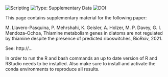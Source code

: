 ![Scripting](https://img.shields.io/badge/Language-R-red.svg) ![Type: Supplementary Data](https://img.shields.io/badge/Type-Supplementary_data-blue.svg) ![DOI](https://img.shields.io/badge/DOI-...-green.svg)

This page contains supplementary material for the following paper:

M. Llavero-Pasquina, P. Mehrshahi,  K. Geisler, A. Holzer, M. P. Davey, G. I. Mendoza-Ochoa, Thiamine metabolism genes in diatoms are not regulated by thiamine despite the presence of predicted riboswitches, BioRxiv, 2021.

See: http://...

In order to run the R and bash commands an up to date version of R and RStudio needs to be installed. Also make sure to install and activate the conda environments to reproduce all results.
